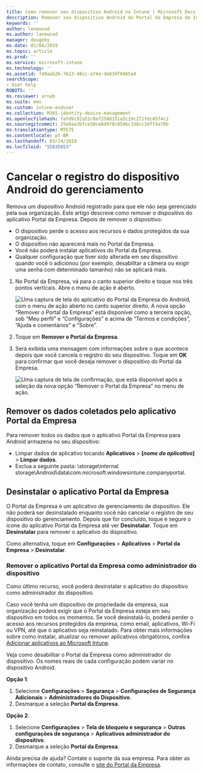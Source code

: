 ```yaml
---
title: Como remover seu dispositivo Android no Intune | Microsoft Docs
description: Remover seu dispositivo Android do Portal da Empresa do Intune
keywords: ''
author: lenewsad
ms.author: lanewsad
manager: dougeby
ms.date: 01/04/2019
ms.topic: article
ms.prod: ''
ms.service: microsoft-intune
ms.technology: ''
ms.assetid: f40aab26-7613-48cc-a74e-de83df9465a4
searchScope:
- User help
ROBOTS: ''
ms.reviewer: arnab
ms.suite: ems
ms.custom: intune-enduser
ms.collection: M365-identity-device-management
ms.openlocfilehash: fafd9c92a51c8ef258d151a3c19c271fdc45f4c2
ms.sourcegitcommit: 25e6aa3bfce58ce8d9f8c054bc338cc3dff4a78b
ms.translationtype: MTE75
ms.contentlocale: pt-BR
ms.lasthandoff: 03/14/2019
ms.locfileid: "55835853"
---
```

# <a name="unenroll-your-android-device-from-management"></a>Cancelar o registro do dispositivo Android do gerenciamento  

Remova um dispositivo Android registrado para que ele não seja gerenciado pela sua organização. Este artigo descreve como remover o dispositivo do aplicativo Portal da Empresa. Depois de remover o dispositivo:  

* O dispositivo perde o acesso aos recursos e dados protegidos da sua organização.
* O dispositivo não aparecerá mais no Portal da Empresa.
* Você não poderá instalar aplicativos do Portal da Empresa.
* Qualquer configuração que tiver sido alterada em seu dispositivo quando você o adicionou (por exemplo, desabilitar a câmera ou exigir uma senha com determinado tamanho) não se aplicará mais.  

1. No Portal da Empresa, vá para o canto superior direito e toque nos três pontos verticais. Abre o menu de ação é aberto.

   ![Uma captura de tela do aplicativo do Portal da Empresa do Android, com o menu de ação aberto no canto superior direito. A nova opção “Remover o Portal da Empresa” está disponível como a terceira opção, sob “Meu perfil” e “Configurações” e acima de “Termos e condições”, “Ajuda e comentários” e “Sobre”.](./media/android_remove_cp_menu_action_after_1705.png)

2. Toque em **Remover o Portal da Empresa**.  

3. Será exibida uma mensagem com informações sobre o que acontece depois que você cancela o registro do seu dispositivo. Toque em **OK** para confirmar que você deseja remover o dispositivo do Portal da Empresa.

   ![Uma captura de tela de confirmação, que está disponível após a seleção da nova opção “Remover o Portal da Empresa” no menu de ação.](./media/android_remove_cp_menu_confirmation_after_1705.png)

## <a name="remove-data-collected-by-the-company-portal-app"></a>Remover os dados coletados pelo aplicativo Portal da Empresa  

Para remover todos os dados que o aplicativo Portal da Empresa para Android armazena no seu dispositivo:

-   Limpar dados de aplicativo tocando **Aplicativos** > **[*nome do aplicativo*]** > **Limpar dados**.
-   Exclua a seguinte pasta: \storage\internal storage\Android\data\com.microsoft.windowsintune.companyportal.

## <a name="uninstall-the-company-portal-app"></a>Desinstalar o aplicativo Portal da Empresa  
O Portal da Empresa é um aplicativo de gerenciamento de dispositivo. Ele não poderá ser desinstalado enquanto você não cancelar o registro de seu dispositivo do gerenciamento. Depois que for concluído, toque e segure o ícone do aplicativo Portal da Empresa até ver **Desinstalar**. Toque em **Desinstalar** para remover o aplicativo do dispositivo.  

Como alternativa, toque em **Configurações** > **Aplicativos** > **Portal da Empresa** > **Desinstalar**.  

### <a name="remove-the-company-portal-app-as-a-device-administrator"></a>Remover o aplicativo Portal da Empresa como administrador do dispositivo  
Como último recurso, você poderá desinstalar o aplicativo do dispositivo como administrador do dispositivo.  

Caso você tenha um dispositivo de propriedade da empresa, sua organização poderá exigir que o Portal da Empresa esteja em seu dispositivo em todos os momentos. Se você desinstalá-lo, poderá perder o acesso aos recursos protegidos da empresa, como email, aplicativos, Wi-Fi ou VPN, até que o aplicativo seja reinstalado. Para obter mais informações sobre como instalar, atualizar ou remover aplicativos obrigatórios, confira [Adicionar aplicativos ao Microsoft Intune](https://docs.microsoft.com/intune/apps-add#apps-that-are-added-automatically-by-intune).  

Veja como desabilitar o Portal da Empresa como administrador do dispositivo. Os nomes reais de cada configuração podem variar no dispositivo Android.  

**Opção 1**:  
1. Selecione **Configurações** > **Segurança** > **Configurações de Segurança Adicionais** > **Administradores do Dispositivo**.  
2. Desmarque a seleção **Portal da Empresa**.  

**Opção 2**:  
1. Selecione **Configurações** > **Tela de bloqueio e segurança** > **Outras configurações de segurança** > **Aplicativos administrador do dispositivo**.  
2. Desmarque a seleção **Portal da Empresa**.    

Ainda precisa de ajuda? Contate o suporte da sua empresa. Para obter as informações de contato, consulte o [site do Portal da Empresa](https://go.microsoft.com/fwlink/?linkid=2010980).
